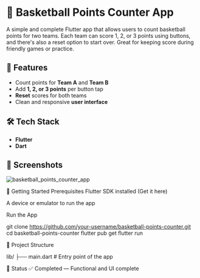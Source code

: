 # 🏀 Basketball Points Counter App

A simple and complete Flutter app that allows users to count basketball points for two teams. Each team can score 1, 2, or 3 points using buttons, and there's also a reset option to start over. Great for keeping score during friendly games or practice.

## 📱 Features

- Count points for **Team A** and **Team B**
- Add **1, 2, or 3 points** per button tap
- **Reset** scores for both teams
- Clean and responsive **user interface**

## 🛠️ Tech Stack

- **Flutter**
- **Dart**

## 📸 Screenshots

![basketball_points_counter_app](https://github.com/user-attachments/assets/a7a0bab6-5a01-49d6-9b8c-658e3f60a4d7)

🚀 Getting Started
Prerequisites
Flutter SDK installed (Get it here)

A device or emulator to run the app

Run the App

git clone https://github.com/your-username/basketball-points-counter.git
cd basketball-points-counter
flutter pub get
flutter run

📂 Project Structure

lib/
├── main.dart        # Entry point of the app

📌 Status
✅ Completed — Functional and UI complete
